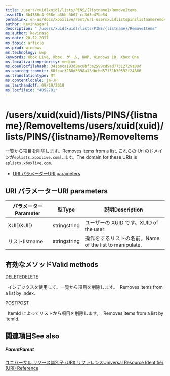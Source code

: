 ```yaml
---
title: /users/xuid(xuid)/lists/PINS/{listname}/RemoveItems
assetID: 3b4386c4-958e-a3bb-5b67-cc3d3e47be54
permalink: en-us/docs/xboxlive/rest/uri-usersxuidlistspinslistnameremoveitems.html
author: KevinAsgari
description: " /users/xuid(xuid)/lists/PINS/{listname}/RemoveItems"
ms.author: kevinasg
ms.date: 20-12-2017
ms.topic: article
ms.prod: windows
ms.technology: uwp
keywords: Xbox Live, Xbox, ゲーム, UWP, Windows 10, Xbox One
ms.localizationpriority: medium
ms.openlocfilehash: 341baca193d9ac8bf3a2599cd9ad77312729a89d
ms.sourcegitcommit: 68fcac3288d5698a13dbcbd57f51b30592f24860
ms.translationtype: MT
ms.contentlocale: ja-JP
ms.lasthandoff: 09/19/2018
ms.locfileid: "4052791"
---
```

# <a name="usersxuidxuidlistspinslistnameremoveitems"></a><span data-ttu-id="85c7f-104">/users/xuid(xuid)/lists/PINS/{listname}/RemoveItems</span><span class="sxs-lookup"><span data-stu-id="85c7f-104">/users/xuid(xuid)/lists/PINS/{listname}/RemoveItems</span></span>
<span data-ttu-id="85c7f-105">一覧から項目を削除します。</span><span class="sxs-lookup"><span data-stu-id="85c7f-105">Removes items from a list.</span></span> <span data-ttu-id="85c7f-106">これらの Uri のドメインが`eplists.xboxlive.com`します。</span><span class="sxs-lookup"><span data-stu-id="85c7f-106">The domain for these URIs is `eplists.xboxlive.com`.</span></span>
 
  * [<span data-ttu-id="85c7f-107">URI パラメーター</span><span class="sxs-lookup"><span data-stu-id="85c7f-107">URI parameters</span></span>](#ID4EV)
 
<a id="ID4EV"></a>

 
## <a name="uri-parameters"></a><span data-ttu-id="85c7f-108">URI パラメーター</span><span class="sxs-lookup"><span data-stu-id="85c7f-108">URI parameters</span></span> 
 
| <span data-ttu-id="85c7f-109">パラメーター</span><span class="sxs-lookup"><span data-stu-id="85c7f-109">Parameter</span></span>| <span data-ttu-id="85c7f-110">型</span><span class="sxs-lookup"><span data-stu-id="85c7f-110">Type</span></span>| <span data-ttu-id="85c7f-111">説明</span><span class="sxs-lookup"><span data-stu-id="85c7f-111">Description</span></span>| 
| --- | --- | --- | 
| <span data-ttu-id="85c7f-112">XUID</span><span class="sxs-lookup"><span data-stu-id="85c7f-112">XUID</span></span>| <span data-ttu-id="85c7f-113">string</span><span class="sxs-lookup"><span data-stu-id="85c7f-113">string</span></span>| <span data-ttu-id="85c7f-114">ユーザーの XUID です。</span><span class="sxs-lookup"><span data-stu-id="85c7f-114">XUID of the user.</span></span>| 
| <span data-ttu-id="85c7f-115">リスト</span><span class="sxs-lookup"><span data-stu-id="85c7f-115">listname</span></span>| <span data-ttu-id="85c7f-116">string</span><span class="sxs-lookup"><span data-stu-id="85c7f-116">string</span></span>| <span data-ttu-id="85c7f-117">操作をするリストの名前。</span><span class="sxs-lookup"><span data-stu-id="85c7f-117">Name of the list to manipulate.</span></span>| 
  
<a id="ID4E5B"></a>

 
## <a name="valid-methods"></a><span data-ttu-id="85c7f-118">有効なメソッド</span><span class="sxs-lookup"><span data-stu-id="85c7f-118">Valid methods</span></span>

[<span data-ttu-id="85c7f-119">DELETE</span><span class="sxs-lookup"><span data-stu-id="85c7f-119">DELETE</span></span>](uri-usersxuidlistspinslistnameremoveitemsdelete.md)

<span data-ttu-id="85c7f-120">&nbsp;&nbsp;インデックスを使用して、一覧から項目を削除します。</span><span class="sxs-lookup"><span data-stu-id="85c7f-120">&nbsp;&nbsp;Removes items from a list by index.</span></span>

[<span data-ttu-id="85c7f-121">POST</span><span class="sxs-lookup"><span data-stu-id="85c7f-121">POST</span></span>](uri-usersxuidlistspinslistnameremoveitemspost.md)

<span data-ttu-id="85c7f-122">&nbsp;&nbsp;ItemId によってリストから項目を削除します。</span><span class="sxs-lookup"><span data-stu-id="85c7f-122">&nbsp;&nbsp;Removes items from a list by itemId.</span></span>
 
<a id="ID4ELC"></a>

 
## <a name="see-also"></a><span data-ttu-id="85c7f-123">関連項目</span><span class="sxs-lookup"><span data-stu-id="85c7f-123">See also</span></span>
 
<a id="ID4ENC"></a>

 
##### <a name="parent"></a><span data-ttu-id="85c7f-124">Parent</span><span class="sxs-lookup"><span data-stu-id="85c7f-124">Parent</span></span> 

[<span data-ttu-id="85c7f-125">ユニバーサル リソース識別子 (URI) リファレンス</span><span class="sxs-lookup"><span data-stu-id="85c7f-125">Universal Resource Identifier (URI) Reference</span></span>](../atoc-xboxlivews-reference-uris.md)

   